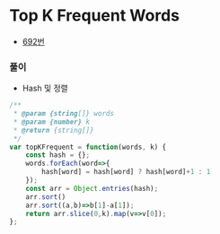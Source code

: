 # Top K Frequent Words
 - [692번](https://leetcode.com/problems/top-k-frequent-words/)


### 풀이
  - Hash 및 정렬

  ```javascript
  /**
   * @param {string[]} words
   * @param {number} k
   * @return {string[]}
   */
  var topKFrequent = function(words, k) {
      const hash = {};
      words.forEach(word=>{
          hash[word] = hash[word] ? hash[word]+1 : 1
      });
      const arr = Object.entries(hash);
      arr.sort()
      arr.sort((a,b)=>b[1]-a[1]);
      return arr.slice(0,k).map(v=>v[0]);
  };
  ```